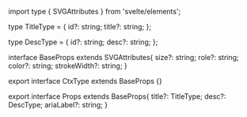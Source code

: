 import type { SVGAttributes } from 'svelte/elements';

type TitleType = {
id?: string;
title?: string;
};

type DescType = {
id?: string;
desc?: string;
};

interface BaseProps extends SVGAttributes<SVGElement>{
size?: string;
role?: string;
color?: string;
strokeWidth?: string;
}

export interface CtxType extends BaseProps {}

export interface Props extends BaseProps{
title?: TitleType;
desc?: DescType;
ariaLabel?: string;
}
